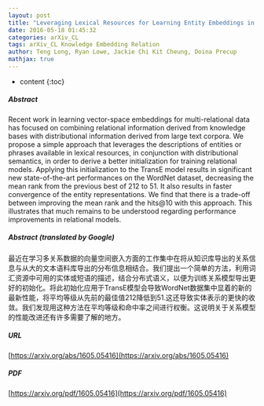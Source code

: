 ```yaml
---
layout: post
title: "Leveraging Lexical Resources for Learning Entity Embeddings in Multi-Relational Data"
date: 2016-05-18 01:45:32
categories: arXiv_CL
tags: arXiv_CL Knowledge Embedding Relation
author: Teng Long, Ryan Lowe, Jackie Chi Kit Cheung, Doina Precup
mathjax: true
---
```


* content
{:toc}

##### Abstract
Recent work in learning vector-space embeddings for multi-relational data has focused on combining relational information derived from knowledge bases with distributional information derived from large text corpora. We propose a simple approach that leverages the descriptions of entities or phrases available in lexical resources, in conjunction with distributional semantics, in order to derive a better initialization for training relational models. Applying this initialization to the TransE model results in significant new state-of-the-art performances on the WordNet dataset, decreasing the mean rank from the previous best of 212 to 51. It also results in faster convergence of the entity representations. We find that there is a trade-off between improving the mean rank and the hits@10 with this approach. This illustrates that much remains to be understood regarding performance improvements in relational models.

##### Abstract (translated by Google)
最近在学习多关系数据的向量空间嵌入方面的工作集中在将从知识库导出的关系信息与从大的文本语料库导出的分布信息相结合。我们提出一个简单的方法，利用词汇资源中可用的实体或短语的描述，结合分布式语义，以便为训练关系模型导出更好的初始化。将此初始化应用于TransE模型会导致WordNet数据集中显着的新的最新性能，将平均等级从先前的最佳值212降低到51.这还导致实体表示的更快的收敛。我们发现用这种方法在平均等级和命中率之间进行权衡。这说明关于关系模型的性能改进还有许多需要了解的地方。

##### URL
[https://arxiv.org/abs/1605.05416](https://arxiv.org/abs/1605.05416)

##### PDF
[https://arxiv.org/pdf/1605.05416](https://arxiv.org/pdf/1605.05416)

